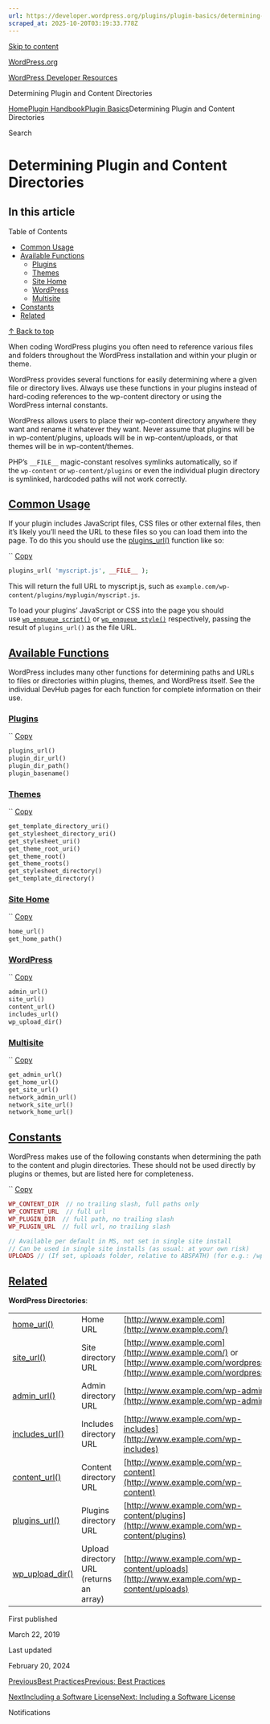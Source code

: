 ```yaml
---
url: https://developer.wordpress.org/plugins/plugin-basics/determining-plugin-and-content-directories
scraped_at: 2025-10-20T03:19:33.778Z
---
```


[Skip to content](https://developer.wordpress.org/plugins/plugin-basics/determining-plugin-and-content-directories/#wp--skip-link--target)

[WordPress.org](https://wordpress.org/)

[WordPress Developer Resources](https://developer.wordpress.org/)

Determining Plugin and Content Directories


[Home](https://developer.wordpress.org/)[Plugin Handbook](https://developer.wordpress.org/plugins/)[Plugin Basics](https://developer.wordpress.org/plugins/plugin-basics/)Determining Plugin and Content Directories

Search

# Determining Plugin and Content Directories

## In this article

Table of Contents

- [Common Usage](https://developer.wordpress.org/plugins/plugin-basics/determining-plugin-and-content-directories/#common-usage)
- [Available Functions](https://developer.wordpress.org/plugins/plugin-basics/determining-plugin-and-content-directories/#available-functions)
  - [Plugins](https://developer.wordpress.org/plugins/plugin-basics/determining-plugin-and-content-directories/#plugins)
  - [Themes](https://developer.wordpress.org/plugins/plugin-basics/determining-plugin-and-content-directories/#themes)
  - [Site Home](https://developer.wordpress.org/plugins/plugin-basics/determining-plugin-and-content-directories/#site-home)
  - [WordPress](https://developer.wordpress.org/plugins/plugin-basics/determining-plugin-and-content-directories/#wordpress)
  - [Multisite](https://developer.wordpress.org/plugins/plugin-basics/determining-plugin-and-content-directories/#multisite)
- [Constants](https://developer.wordpress.org/plugins/plugin-basics/determining-plugin-and-content-directories/#constants)
- [Related](https://developer.wordpress.org/plugins/plugin-basics/determining-plugin-and-content-directories/#related)

[↑ Back to top](https://developer.wordpress.org/plugins/plugin-basics/determining-plugin-and-content-directories/#wp--skip-link--target)

When coding WordPress plugins you often need to reference various files and folders throughout the WordPress installation and within your plugin or theme.

WordPress provides several functions for easily determining where a given file or directory lives. Always use these functions in your plugins instead of hard-coding references to the wp-content directory or using the WordPress internal constants.

WordPress allows users to place their wp-content directory anywhere they want and rename it whatever they want. Never assume that plugins will be in wp-content/plugins, uploads will be in wp-content/uploads, or that themes will be in wp-content/themes.

PHP’s `__FILE__` magic-constant resolves symlinks automatically, so if the `wp-content` or `wp-content/plugins` or even the individual plugin directory is symlinked, hardcoded paths will not work correctly.

## [Common Usage](https://developer.wordpress.org/plugins/plugin-basics/determining-plugin-and-content-directories/\#common-usage)

If your plugin includes JavaScript files, CSS files or other external files, then it’s likely you’ll need the URL to these files so you can load them into the page. To do this you should use the [plugins\_url()](https://developer.wordpress.org/reference/functions/plugins_url/) function like so:

``
[Copy](https://developer.wordpress.org/plugins/plugin-basics/determining-plugin-and-content-directories/#)

```php
plugins_url( 'myscript.js', __FILE__ );
```

This will return the full URL to myscript.js, such as `example.com/wp-content/plugins/myplugin/myscript.js`.

To load your plugins’ JavaScript or CSS into the page you should use [`wp_enqueue_script()`](https://developer.wordpress.org/reference/functions/wp_enqueue_script/) or [`wp_enqueue_style()`](https://developer.wordpress.org/reference/functions/wp_enqueue_style/) respectively, passing the result of `plugins_url()` as the file URL.

## [Available Functions](https://developer.wordpress.org/plugins/plugin-basics/determining-plugin-and-content-directories/\#available-functions)

WordPress includes many other functions for determining paths and URLs to files or directories within plugins, themes, and WordPress itself. See the individual DevHub pages for each function for complete information on their use.

### [Plugins](https://developer.wordpress.org/plugins/plugin-basics/determining-plugin-and-content-directories/\#plugins)

``
[Copy](https://developer.wordpress.org/plugins/plugin-basics/determining-plugin-and-content-directories/#)

```php
plugins_url()
plugin_dir_url()
plugin_dir_path()
plugin_basename()
```

### [Themes](https://developer.wordpress.org/plugins/plugin-basics/determining-plugin-and-content-directories/\#themes)

``
[Copy](https://developer.wordpress.org/plugins/plugin-basics/determining-plugin-and-content-directories/#)

```php
get_template_directory_uri()
get_stylesheet_directory_uri()
get_stylesheet_uri()
get_theme_root_uri()
get_theme_root()
get_theme_roots()
get_stylesheet_directory()
get_template_directory()
```

### [Site Home](https://developer.wordpress.org/plugins/plugin-basics/determining-plugin-and-content-directories/\#site-home)

``
[Copy](https://developer.wordpress.org/plugins/plugin-basics/determining-plugin-and-content-directories/#)

```php
home_url()
get_home_path()
```

### [WordPress](https://developer.wordpress.org/plugins/plugin-basics/determining-plugin-and-content-directories/\#wordpress)

``
[Copy](https://developer.wordpress.org/plugins/plugin-basics/determining-plugin-and-content-directories/#)

```php
admin_url()
site_url()
content_url()
includes_url()
wp_upload_dir()
```

### [Multisite](https://developer.wordpress.org/plugins/plugin-basics/determining-plugin-and-content-directories/\#multisite)

``
[Copy](https://developer.wordpress.org/plugins/plugin-basics/determining-plugin-and-content-directories/#)

```php
get_admin_url()
get_home_url()
get_site_url()
network_admin_url()
network_site_url()
network_home_url()
```

## [Constants](https://developer.wordpress.org/plugins/plugin-basics/determining-plugin-and-content-directories/\#constants)

WordPress makes use of the following constants when determining the path to the content and plugin directories. These should not be used directly by plugins or themes, but are listed here for completeness.

``
[Copy](https://developer.wordpress.org/plugins/plugin-basics/determining-plugin-and-content-directories/#)

```php
WP_CONTENT_DIR  // no trailing slash, full paths only
WP_CONTENT_URL  // full url
WP_PLUGIN_DIR  // full path, no trailing slash
WP_PLUGIN_URL  // full url, no trailing slash

// Available per default in MS, not set in single site install
// Can be used in single site installs (as usual: at your own risk)
UPLOADS // (If set, uploads folder, relative to ABSPATH) (for e.g.: /wp-content/uploads)
```

## [Related](https://developer.wordpress.org/plugins/plugin-basics/determining-plugin-and-content-directories/\#related)

**WordPress Directories**:

|     |     |     |
| --- | --- | --- |
| [home\_url()](https://developer.wordpress.org/reference/functions/home_url/) | Home URL | [http://www.example.com](http://www.example.com/) |
| [site\_url()](https://developer.wordpress.org/reference/functions/site_url/) | Site directory URL | [http://www.example.com](http://www.example.com/) or [http://www.example.com/wordpress](http://www.example.com/wordpress) |
| [admin\_url()](https://developer.wordpress.org/reference/functions/admin_url/) | Admin directory URL | [http://www.example.com/wp-admin](http://www.example.com/wp-admin) |
| [includes\_url()](https://developer.wordpress.org/reference/functions/includes_url/) | Includes directory URL | [http://www.example.com/wp-includes](http://www.example.com/wp-includes) |
| [content\_url()](https://developer.wordpress.org/reference/functions/content_url/) | Content directory URL | [http://www.example.com/wp-content](http://www.example.com/wp-content) |
| [plugins\_url()](https://developer.wordpress.org/reference/functions/plugins_url/) | Plugins directory URL | [http://www.example.com/wp-content/plugins](http://www.example.com/wp-content/plugins) |
| [wp\_upload\_dir()](https://developer.wordpress.org/reference/functions/wp_upload_dir/) | Upload directory URL (returns an array) | [http://www.example.com/wp-content/uploads](http://www.example.com/wp-content/uploads) |

First published

March 22, 2019

Last updated

February 20, 2024

[PreviousBest PracticesPrevious: Best Practices](https://developer.wordpress.org/plugins/plugin-basics/best-practices/)

[NextIncluding a Software LicenseNext: Including a Software License](https://developer.wordpress.org/plugins/plugin-basics/including-a-software-license/)

Notifications